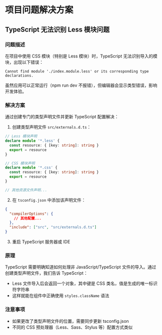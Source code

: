 # 项目问题解决方案

## TypeScript 无法识别 Less 模块问题

### 问题描述

在项目中使用 CSS 模块（特别是 Less 模块）时，TypeScript 无法识别导入的模块，出现以下错误：

```
Cannot find module './index.module.less' or its corresponding type declarations.
```

虽然应用可以正常运行（npm run dev 不报错），但编辑器会显示类型错误，影响开发体验。

### 解决方案

通过创建专门的类型声明文件并更新 TypeScript 配置解决：

1. 创建类型声明文件 `src/externals.d.ts`：

```typescript
// Less 模块声明
declare module '*.less' {
  const resource: { [key: string]: string }
  export = resource
}

// CSS 模块声明
declare module '*.css' {
  const resource: { [key: string]: string }
  export = resource
}

// 其他资源文件声明...
```

2. 在 `tsconfig.json` 中添加该声明文件：

```json
{
  "compilerOptions": {
    // 其他配置...
  },
  "include": ["src", "src/externals.d.ts"]
}
```

3. 重启 TypeScript 服务器或 IDE

### 原理

TypeScript 需要明确知道如何处理非 JavaScript/TypeScript 文件的导入。通过创建类型声明文件，我们告诉 TypeScript：

- Less 文件导入后会返回一个对象，其中键是 CSS 类名，值是生成的唯一标识符字符串
- 这样就能在组件中正确使用 `styles.className` 语法

### 注意事项

- 如果更改了类型声明文件的位置，需要同步更新 tsconfig.json
- 不同的 CSS 预处理器（Less、Sass、Stylus 等）配置方式类似
